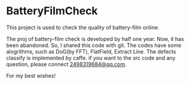# BatteryFilmCheck
This project is used to check the quality of battery-film online.

The proj of battery-film check is developed by half one year. Now, it has been abandoned. So, I shared this code with git.
The codes have some alogrithms, such as DoG(by FFT), FlatField, Extract Line. The defects classify is implemented by caffe. if you want to the src code and any question, please connect 2498319684@qq.com.

For my best wishes!

 